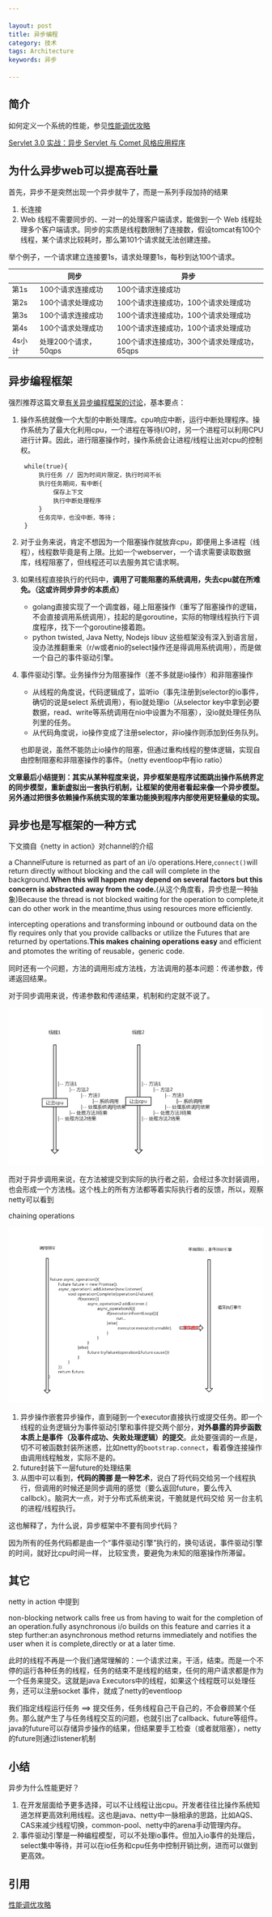 ```yaml
---

layout: post
title: 异步编程
category: 技术
tags: Architecture
keywords: 异步

---
```


## 简介

如何定义一个系统的性能，参见[性能调优攻略](http://coolshell.cn/articles/7490.html)

[Servlet 3.0 实战：异步 Servlet 与 Comet 风格应用程序
](https://www.ibm.com/developerworks/cn/java/j-lo-comet/)

## 为什么异步web可以提高吞吐量

首先，异步不是突然出现一个异步就牛了，而是一系列手段加持的结果


1. 长连接
2. Web 线程不需要同步的、一对一的处理客户端请求，能做到一个 Web 线程处理多个客户端请求。同步的实质是线程数限制了连接数，假设tomcat有100个线程，某个请求比较耗时，那么第101个请求就无法创建连接。

举个例子，一个请求建立连接要1s，请求处理要1s，每秒到达100个请求。

||同步|异步|
|---|---|---|
|第1s|100个请求连接成功|100个请求连接成功|
|第2s|100个请求处理成功|100个请求连接成功，100个请求处理成功|
|第3s|100个请求连接成功|100个请求连接成功，100个请求处理成功|
|第4s|100个请求处理成功|100个请求连接成功，100个请求处理成功|
|4s小计|处理200个请求，50qps|100个请求连接成功，300个请求处理成功，65qps|

## 异步编程框架

强烈推荐这篇文章[有关异步编程框架的讨论](http://www.jianshu.com/p/c4e63927ead2)，基本要点：

1. 操作系统就像一个大型的中断处理库。cpu响应中断，运行中断处理程序。操作系统为了最大化利用cpu，一个进程在等待I/O时，另一个进程可以利用CPU进行计算。因此，进行阻塞操作时，操作系统会让进程/线程让出对cpu的控制权。

		while(true){
			执行任务 // 因为时间片限定，执行时间不长
			执行任务期间，有中断{
				保存上下文
				执行中断处理程序
			}
			任务完毕，也没中断，等待；
		}

2. 对于业务来说，肯定不想因为一个阻塞操作就放弃cpu，即便用上多进程（线程），线程数毕竟是有上限。比如一个webserver，一个请求需要读取数据库，线程阻塞了，但线程还可以去服务其它请求啊。
3. 如果线程直接执行的代码中，**调用了可能阻塞的系统调用，失去cpu就在所难免。（这或许同步异步的本质点）**

	* golang直接实现了一个调度器，碰上阻塞操作（重写了阻塞操作的逻辑，不会直接调用系统调用），挂起的是goroutine，实际的物理线程执行下调度程序，找下一个goroutine接着跑。
	* python twisted, Java Netty, Nodejs libuv 这些框架没有深入到语言层，没办法推翻重来（r/w或者nio的select操作还是得调用系统调用），而是做一个自己的事件驱动引擎。
4. 事件驱动引擎。业务操作分为阻塞操作（差不多就是io操作）和非阻塞操作

	* 从线程的角度说，代码逻辑成了，监听io（事先注册到selector的io事件，确切的说是select 系统调用），有io就处理io（从selector key中拿到必要数据，read、write等系统调用在nio中设置为不阻塞），没io就处理任务队列里的任务。
	* 从代码角度说，io操作变成了注册selector，非io操作则添加到任务队列。

	也即是说，虽然不能防止io操作的阻塞，但通过重构线程的整体逻辑，实现自由控制阻塞和非阻塞操作的事件。（netty eventloop中有io ratio）
	
**文章最后小结提到：其实从某种程度来说，异步框架是程序试图跳出操作系统界定的同步模型，重新虚拟出一套执行机制，让框架的使用者看起来像一个异步模型。另外通过把很多依赖操作系统实现的笨重功能换到程序内部使用更轻量级的实现。**

## 异步也是写框架的一种方式

下文摘自《netty in action》对channel的介绍

a ChannelFuture is returned as part of an i/o operations.Here,`connect()`will return directly without blocking and the call will complete in the background.**When this will happen may depend on several factors but this concern is abstracted away from the code.**(从这个角度看，异步也是一种抽象)Because the thread is not blocked waiting for the operation to complete,it can do other work in the meantime,thus using resources  more efficiently.

intercepting operations and transforming inbound or outbound data on the fly requires only that you provide callbacks or utilize the Futures that are returned by opertations.**This makes chaining operations easy** and efficient and ptomotes the writing of reusable，generic code.

同时还有一个问题，方法的调用形成方法栈，方法调用的基本问题：传递参数，传递返回结果。

对于同步调用来说，传递参数和传递结果，机制和约定就不说了。
	
![](/public/upload/architecture/async_servlet_1.png)
			
而对于异步调用来说，在方法被提交到实际的执行者之前，会经过多次封装调用，也会形成一个方法栈。这个栈上的所有方法都等着实际执行者的反馈，所以，观察netty可以看到

chaining operations

![](/public/upload/architecture/async_servlet_2.png)

1. 异步操作嵌套异步操作，直到碰到一个executor直接执行或提交任务。即一个线程的业务逻辑分为事件驱动引擎和事件提交两个部分，**对外暴露的异步函数本质上是事件（及事件成功、失败处理逻辑）的提交**。此处要强调的一点是，切不可被函数封装所迷惑，比如netty的`bootstrap.connect`，看着像连接操作由调用线程触发，实际不是的。
2. future封装下一层future的处理结果
3. 从图中可以看到，**代码的腾挪 是一种艺术**，说白了将代码交给另一个线程执行，但调用的时候还是同步调用的感觉（要么返回future，要么传入callbck）。脑洞大一点，对于分布式系统来说，干脆就是代码交给 另一台主机的进程/线程执行。

这也解释了，为什么说，异步框架中不要有同步代码？

因为所有的任务代码都是由一个“事件驱动引擎”执行的，换句话说，事件驱动引擎的时间，就好比cpu时间一样， 比较宝贵，要避免为未知的阻塞操作所滞留。

## 其它

netty in action 中提到

non-blocking network calls free us from having to wait for the completion of an operation.fully asynchronous i/o builds on this feature and carries it a step further:an  asynchronous method returns  immediately and notifies the user when it is complete,directly or at a later time.

此时的线程不再是一个我们通常理解的：一个请求过来，干活，结束。而是一个不停的运行各种任务的线程，任务的结束不是线程的结束，任何的用户请求都是作为一个任务来提交。这就是java Executors中的线程，如果这个线程既可以处理任务，还可以注册socket 事件，就成了netty的eventloop

我们指定线程运行任务 ==> 提交任务，任务线程自己干自己的，不会眷顾某个任务。那么就产生了与任务线程交互的问题，也就引出了callback、future等组件。java的future可以存储异步操作的结果，但结果要手工检查（或者就阻塞），netty的future则通过listener机制

## 小结

异步为什么性能更好？

1. 在开发层面给予更多选择，可以不让线程让出cpu。开发者往往比操作系统知道怎样更高效利用线程。这也是java、netty中一脉相承的思路，比如AQS、CAS来减少线程切换，common-pool、netty中的arena手动管理内存。
2. 事件驱动引擎是一种编程模型，可以不处理io事件。但加入io事件的处理后，select集中等待，并可以在io任务和cpu任务中控制开销比例，进而可以做到更高效。

## 引用

[性能调优攻略](http://coolshell.cn/articles/7490.html)